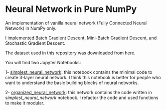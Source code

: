 # Neural Network in Pure NumPy
An implementation of vanilla neural network (Fully Connected Neural Network) in NumPy only.

I implemented Batch Gradient Descent, Mini-Batch Gradient Descent, and Stochastic Gradient Descent.

The dataset used in this repository was downloaded from [here](http://datacenter.aucegypt.edu/shazeem/).

You will find two Jupyter Notebooks:

1- [simplest_neural_network](https://github.com/farisalasmary/neural-network-numpy/blob/master/Neural%20Network/simplest_neural_network.ipynb): this notebook contains the minimal code to create 3-layer neural network. I think this notebook is better for people who want to understand the basic building blocks of neural networks.


2- [organized_neural_network](https://github.com/farisalasmary/neural-network-numpy/blob/master/Neural%20Network/organized_neural_network.ipynb): this network contains the code written in *simplest_neural_network* notebook. I refactor the code and used functions to make it modular.
